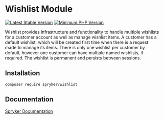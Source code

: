 # Wishlist Module
[![Latest Stable Version](https://poser.pugx.org/spryker/wishlist/v/stable.svg)](https://packagist.org/packages/spryker/wishlist)
[![Minimum PHP Version](https://img.shields.io/badge/php-%3E%3D%208.2-8892BF.svg)](https://php.net/)

Wishlist provides infrastructure and functionality to handle multiple wishlists for a customer account as well as manage wishlist items. A customer has a default wishlist, which will be created first time when there is a request made to manage its items. There is only one wishlist per customer by default, however one customer can have multiple named wishlists, if required. The wishlist is permanent and persists between sessions.

## Installation

```
composer require spryker/wishlist
```

## Documentation

[Spryker Documentation](https://docs.spryker.com)
